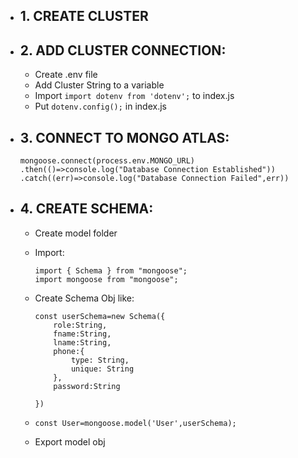 - ## 1. CREATE CLUSTER
- ## 2. ADD CLUSTER CONNECTION:
  - Create .env file
  - Add Cluster String to a variable
  - Import `import dotenv from 'dotenv';` to index.js
  - Put `dotenv.config();` in index.js
- ## 3. CONNECT TO MONGO ATLAS:
  ```
  mongoose.connect(process.env.MONGO_URL)
  .then(()=>console.log("Database Connection Established"))
  .catch((err)=>console.log("Database Connection Failed",err))
  ```
- ## 4. CREATE SCHEMA:
    - Create model folder
    - Import:
      ```
      import { Schema } from "mongoose";
      import mongoose from "mongoose";
      ```
    - Create Schema Obj like:
      ```
      const userSchema=new Schema({
          role:String,
          fname:String,
          lname:String,
          phone:{
              type: String,
              unique: String
          },
          password:String
      
      })
      ```
    - ```const User=mongoose.model('User',userSchema);```
    - Export model obj

      ```
